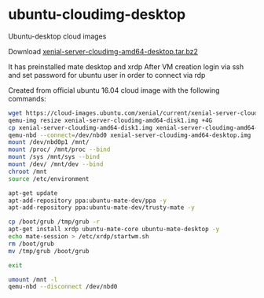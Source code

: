 # ubuntu-cloudimg-desktop
Ubuntu-desktop cloud images

Download [xenial-server-cloudimg-amd64-desktop.tar.bz2](http://disk.crplab.ru/index.php/s/MGPfGxpbGtMi2C2/download)

It has preinstalled mate desktop and xrdp
After VM creation login via ssh and set password for ubuntu user in order to connect via rdp


Created from official ubuntu 16.04 cloud image with the following commands:

```bash
wget https://cloud-images.ubuntu.com/xenial/current/xenial-server-cloudimg-amd64-disk1.img
qemu-img resize xenial-server-cloudimg-amd64-disk1.img +4G
cp xenial-server-cloudimg-amd64-disk1.img xenial-server-cloudimg-amd64-desktop.img
qemu-nbd --connect=/dev/nbd0 xenial-server-cloudimg-amd64-desktop.img
mount /dev/nbd0p1 /mnt/
mount /proc/ /mnt/proc --bind
mount /sys /mnt/sys --bind
mount /dev/ /mnt/dev --bind
chroot /mnt
source /etc/environment

apt-get update
apt-add-repository ppa:ubuntu-mate-dev/ppa -y
apt-add-repository ppa:ubuntu-mate-dev/trusty-mate -y

cp /boot/grub /tmp/grub -r
apt-get install xrdp ubuntu-mate-core ubuntu-mate-desktop -y
echo mate-session > /etc/xrdp/startwm.sh
rm /boot/grub
mv /tmp/grub /boot/grub

exit

umount /mnt -l
qemu-nbd --disconnect /dev/nbd0
```
